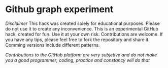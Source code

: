 # Github graph experiment

*Disclaimer* This hack was created solely for educational purposes. Please do not use it to create any inconvenience. This is an experimental GitHub hack, created for fun. Use it at your own risk. Contributions are welcome. If you have any tips, please feel free to fork the repository and share it.
Comming versions include different patterns.

*Contributions to the GitHub platform are very subjetive and do not make you a good programmer; coding, practice and constancy will do that*
